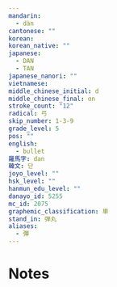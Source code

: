 ```yaml
---
mandarin:
  - dàn
cantonese: ""
korean:
korean_native: ""
japanese:
  - DAN
  - TAN
japanese_nanori: ""
vietnamese:
middle_chinese_initial: d
middle_chinese_final: ɑn
stroke_count: "12"
radical: 弓
skip_number: 1-3-9
grade_level: 5
pos: ""
english:
  - bullet
羅馬字: dan
韓文: 단
joyo_level: ""
hsk_level: ""
hanmun_edu_level: ""
danayo_id: 5255
mc_id: 2075
graphemic_classification: 単
stand_in: 弾丸
aliases:
  - 彈
---
```


# Notes
